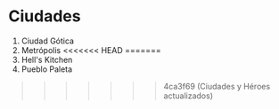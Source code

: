 # Ciudades

1. Ciudad Gótica
2. Metrópolis
<<<<<<< HEAD
=======
3. Hell's Kitchen
4. Pueblo Paleta
>>>>>>> 4ca3f69 (Ciudades y Héroes actualizados)
